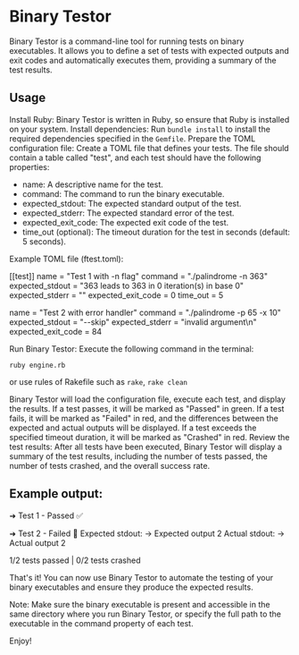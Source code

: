 # Binary Testor

Binary Testor is a command-line tool for running tests on binary executables. It allows you to define a set of tests with expected outputs and exit codes and automatically executes them, providing a summary of the test results.

## Usage

Install Ruby: Binary Testor is written in Ruby, so ensure that Ruby is installed on your system.
Install dependencies: Run `bundle install` to install the required dependencies specified in the `Gemfile`.
Prepare the TOML configuration file: Create a TOML file that defines your tests. The file should contain a table called "test", and each test should have the following properties:
- name: A descriptive name for the test.
- command: The command to run the binary executable.
- expected_stdout: The expected standard output of the test.
- expected_stderr: The expected standard error of the test.
- expected_exit_code: The expected exit code of the test.
- time_out (optional): The timeout duration for the test in seconds (default: 5 seconds).

Example TOML file (ftest.toml):

[[test]]
name = "Test 1 with -n flag"
command = "./palindrome -n 363"
expected_stdout = "363 leads to 363 in 0 iteration(s) in base 0"
expected_stderr = ""
expected_exit_code = 0
time_out = 5

name = "Test 2 with error handler"
command = "./palindrome -p 65 -x 10"
expected_stdout = "--skip"
expected_stderr = "invalid argument\n"
expected_exit_code = 84

Run Binary Testor: Execute the following command in the terminal:

`ruby engine.rb`

or use rules of Rakefile such as `rake`, `rake clean`

Binary Testor will load the configuration file, execute each test, and display the results.
If a test passes, it will be marked as "Passed" in green.
If a test fails, it will be marked as "Failed" in red, and the differences between the expected and actual outputs will be displayed.
If a test exceeds the specified timeout duration, it will be marked as "Crashed" in red.
Review the test results: After all tests have been executed, Binary Testor will display a summary of the test results, including the number of tests passed, the number of tests crashed, and the overall success rate.

## Example output:

➜ Test 1 - Passed ✅

➜ Test 2 - Failed 🚫
Expected stdout:
  -> Expected output 2
Actual stdout:
  -> Actual output 2

1/2 tests passed | 0/2 tests crashed

That's it! You can now use Binary Testor to automate the testing of your binary executables and ensure they produce the expected results.

Note: Make sure the binary executable is present and accessible in the same directory where you run Binary Testor, or specify the full path to the executable in the command property of each test.

Enjoy!